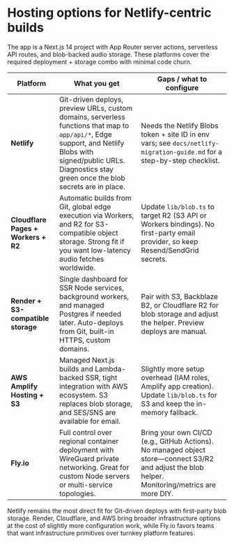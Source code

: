 # Hosting options for Netlify-centric builds

The app is a Next.js 14 project with App Router server actions, serverless API routes, and blob-backed audio storage. These platforms cover the required deployment + storage combo with minimal code churn.

| Platform | What you get | Gaps / what to configure |
| --- | --- | --- |
| **Netlify** | Git-driven deploys, preview URLs, custom domains, serverless functions that map to `app/api/*`, Edge support, and Netlify Blobs with signed/public URLs. Diagnostics stay green once the blob secrets are in place. | Needs the Netlify Blobs token + site ID in env vars; see `docs/netlify-migration-guide.md` for a step-by-step checklist. |
| **Cloudflare Pages + Workers + R2** | Automatic builds from Git, global edge execution via Workers, and R2 for S3-compatible object storage. Strong fit if you want low-latency audio fetches worldwide. | Update `lib/blob.ts` to target R2 (S3 API or Workers bindings). No first-party email provider, so keep Resend/SendGrid secrets. |
| **Render + S3-compatible storage** | Single dashboard for SSR Node services, background workers, and managed Postgres if needed later. Auto-deploys from Git, built-in HTTPS, custom domains. | Pair with S3, Backblaze B2, or Cloudflare R2 for blob storage and adjust the helper. Preview deploys are manual. |
| **AWS Amplify Hosting + S3** | Managed Next.js builds and Lambda-backed SSR, tight integration with AWS ecosystem. S3 replaces blob storage, and SES/SNS are available for email. | Slightly more setup overhead (IAM roles, Amplify app creation). Update `lib/blob.ts` for S3 and keep the in-memory fallback. |
| **Fly.io** | Full control over regional container deployment with WireGuard private networking. Great for custom Node servers or multi-service topologies. | Bring your own CI/CD (e.g., GitHub Actions). No managed object store—connect S3/R2 and adjust the blob helper. Monitoring/metrics are more DIY. |

Netlify remains the most direct fit for Git-driven deploys with first-party blob storage. Render, Cloudflare, and AWS bring broader infrastructure options at the cost of slightly more configuration work, while Fly.io favors teams that want infrastructure primitives over turnkey platform features.
